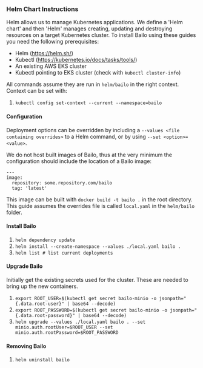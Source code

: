 ### Helm Chart Instructions

Helm allows us to manage Kubernetes applications. We define a 'Helm chart' and then 'Helm' manages creating, updating and destroying resources on a target Kubernetes cluster. To install Bailo using these guides you need the following prerequisites:

- Helm (https://helm.sh/)
- Kubectl (https://kubernetes.io/docs/tasks/tools/)
- An existing AWS EKS cluster
- Kubectl pointing to EKS cluster (check with `kubectl cluster-info`)

All commands assume they are run in `helm/bailo` in the right context. Context can be set with:

1. `kubectl config set-context --current --namespace=bailo`

#### Configuration

Deployment options can be overridden by including a `--values <file containing overrides>` to a Helm command, or by using `--set <option>=<value>`.  

We do not host built images of Bailo, thus at the very minimum the configuration should include the location of a Bailo image:

```
---
image:
  repository: some.repository.com/bailo
  tag: 'latest'
```

This image can be built with `docker build -t bailo .` in the root directory.  This guide assumes the overrides file is called `local.yaml` in the `helm/bailo` folder.

#### Install Bailo

1. `helm dependency update`
2. `helm install --create-namespace --values ./local.yaml bailo .`
3. `helm list # list current deployments`

#### Upgrade Bailo

Initially get the existing secrets used for the cluster. These are needed to bring up the new containers.

1. `export ROOT_USER=$(kubectl get secret bailo-minio -o jsonpath="{.data.root-user}" | base64 --decode)`
2. `export ROOT_PASSWORD=$(kubectl get secret bailo-minio -o jsonpath="{.data.root-password}" | base64 --decode)`
3. `helm upgrade --values ./local.yaml bailo . --set minio.auth.rootUser=$ROOT_USER --set minio.auth.rootPassword=$ROOT_PASSWORD`

#### Removing Bailo

1. `helm uninstall bailo`
